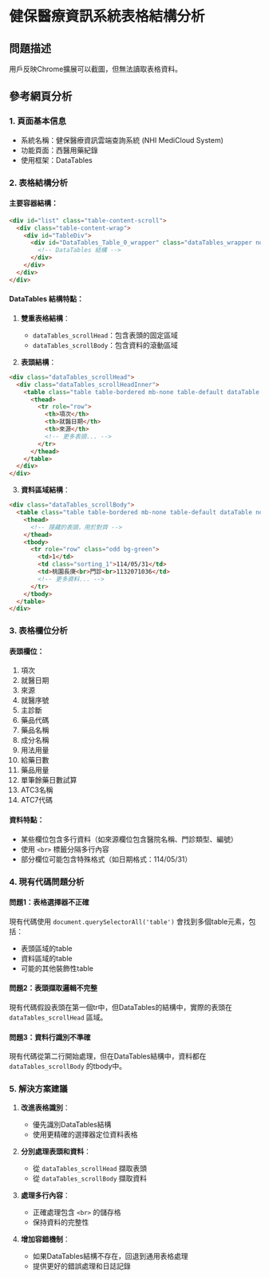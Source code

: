 # 健保醫療資訊系統表格結構分析

## 問題描述
用戶反映Chrome擴展可以截圖，但無法讀取表格資料。

## 參考網頁分析

### 1. 頁面基本信息
- 系統名稱：健保醫療資訊雲端查詢系統 (NHI MediCloud System)
- 功能頁面：西醫用藥紀錄
- 使用框架：DataTables

### 2. 表格結構分析

#### 主要容器結構：
```html
<div id="list" class="table-content-scroll">
  <div class="table-content-wrap">
    <div id="TableDiv">
      <div id="DataTables_Table_0_wrapper" class="dataTables_wrapper no-footer">
        <!-- DataTables 結構 -->
      </div>
    </div>
  </div>
</div>
```

#### DataTables 結構特點：
1. **雙重表格結構**：
   - `dataTables_scrollHead`：包含表頭的固定區域
   - `dataTables_scrollBody`：包含資料的滾動區域

2. **表頭結構**：
```html
<div class="dataTables_scrollHead">
  <div class="dataTables_scrollHeadInner">
    <table class="table table-bordered mb-none table-default dataTable no-footer">
      <thead>
        <tr role="row">
          <th>項次</th>
          <th>就醫日期</th>
          <th>來源</th>
          <!-- 更多表頭... -->
        </tr>
      </thead>
    </table>
  </div>
</div>
```

3. **資料區域結構**：
```html
<div class="dataTables_scrollBody">
  <table class="table table-bordered mb-none table-default dataTable no-footer" id="DataTables_Table_0">
    <thead>
      <!-- 隱藏的表頭，用於對齊 -->
    </thead>
    <tbody>
      <tr role="row" class="odd bg-green">
        <td>1</td>
        <td class="sorting_1">114/05/31</td>
        <td>桃園長庚<br>門診<br>1132071036</td>
        <!-- 更多資料... -->
      </tr>
    </tbody>
  </table>
</div>
```

### 3. 表格欄位分析

#### 表頭欄位：
1. 項次
2. 就醫日期
3. 來源
4. 就醫序號
5. 主診斷
6. 藥品代碼
7. 藥品名稱
8. 成分名稱
9. 用法用量
10. 給藥日數
11. 藥品用量
12. 單筆餘藥日數試算
13. ATC3名稱
14. ATC7代碼

#### 資料特點：
- 某些欄位包含多行資料（如來源欄位包含醫院名稱、門診類型、編號）
- 使用 `<br>` 標籤分隔多行內容
- 部分欄位可能包含特殊格式（如日期格式：114/05/31）

### 4. 現有代碼問題分析

#### 問題1：表格選擇器不正確
現有代碼使用 `document.querySelectorAll('table')` 會找到多個table元素，包括：
- 表頭區域的table
- 資料區域的table
- 可能的其他裝飾性table

#### 問題2：表頭擷取邏輯不完整
現有代碼假設表頭在第一個tr中，但DataTables的結構中，實際的表頭在 `dataTables_scrollHead` 區域。

#### 問題3：資料行識別不準確
現有代碼從第二行開始處理，但在DataTables結構中，資料都在 `dataTables_scrollBody` 的tbody中。

### 5. 解決方案建議

1. **改進表格識別**：
   - 優先識別DataTables結構
   - 使用更精確的選擇器定位資料表格

2. **分別處理表頭和資料**：
   - 從 `dataTables_scrollHead` 擷取表頭
   - 從 `dataTables_scrollBody` 擷取資料

3. **處理多行內容**：
   - 正確處理包含 `<br>` 的儲存格
   - 保持資料的完整性

4. **增加容錯機制**：
   - 如果DataTables結構不存在，回退到通用表格處理
   - 提供更好的錯誤處理和日誌記錄

